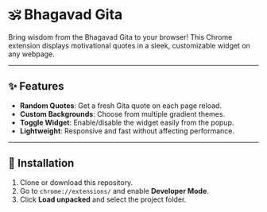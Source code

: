 # 🕉️ Bhagavad Gita  

Bring wisdom from the Bhagavad Gita to your browser! This Chrome extension displays motivational quotes in a sleek, customizable widget on any webpage.  

---

## ✨ Features  
- **Random Quotes**: Get a fresh Gita quote on each page reload.  
- **Custom Backgrounds**: Choose from multiple gradient themes.  
- **Toggle Widget**: Enable/disable the widget easily from the popup.  
- **Lightweight**: Responsive and fast without affecting performance.  

---

## 🚀 Installation  
1. Clone or download this repository.  
2. Go to `chrome://extensions/` and enable **Developer Mode**.  
3. Click **Load unpacked** and select the project folder.  
